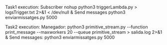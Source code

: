 Task1 execution:
  Subscriber
    nohup python3 triggerLambda.py > logsTrigger.txt 2>&1 < /dev/null &
  Send messages
    python3 enviarmissatges.py 5000

Task2 execution:
  Manegador:
     python3 primitive_stream.py --function print_message --maxworkers 20 --queue primitive_stream > salida.log 2>&1 &
  Send messages:
  python3 enviarmissatges.py 5000
